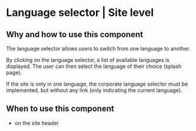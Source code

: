 # Language selector | Site level

## Why and how to use this component

The language selector allows users to switch from one language to another.

By clicking on the language selector, a list of available languages is
displayed. The user can then select the language of their choice (splash page).

If the site is only in one language, the corporate language selector must be
implemented, but without any link (only indicating the current language).

## When to use this component

* on the site header
